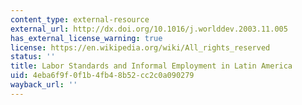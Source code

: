 ```yaml
---
content_type: external-resource
external_url: http://dx.doi.org/10.1016/j.worlddev.2003.11.005
has_external_license_warning: true
license: https://en.wikipedia.org/wiki/All_rights_reserved
status: ''
title: Labor Standards and Informal Employment in Latin America
uid: 4eba6f9f-0f1b-4fb4-8b52-cc2c0a090279
wayback_url: ''
---
```

